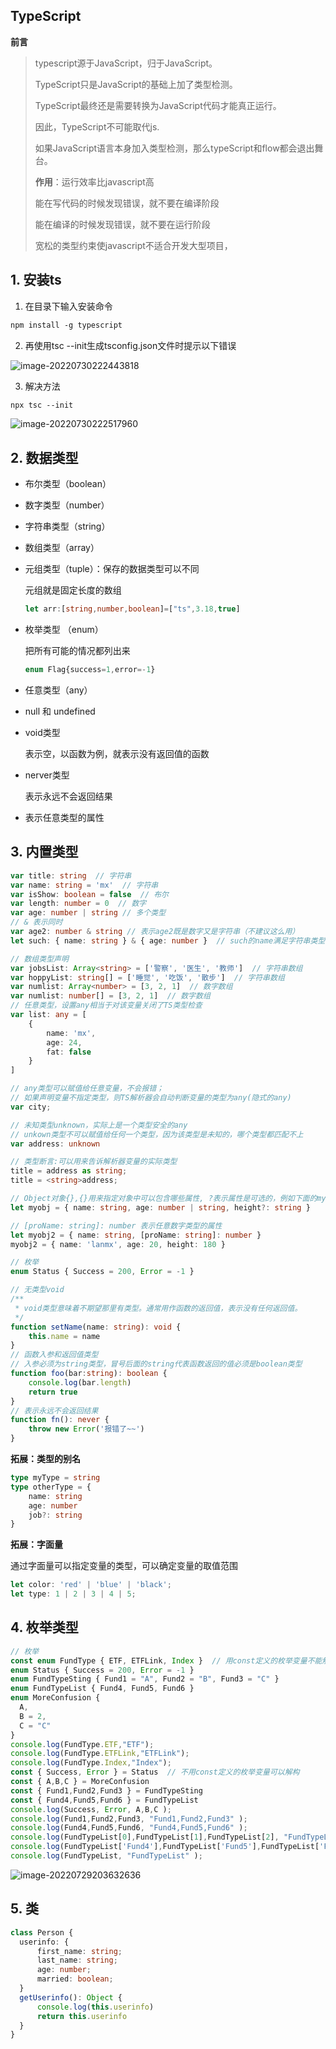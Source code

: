## TypeScript

**前言**

> typescript源于JavaScript，归于JavaScript。
>
> TypeScript只是JavaScript的基础上加了类型检测。
>
> TypeScript最终还是需要转换为JavaScript代码才能真正运行。
>
> 因此，TypeScript不可能取代js.
>
> 如果JavaScript语言本身加入类型检测，那么typeScript和flow都会退出舞台。
>
> **作用**：运行效率比javascript高
>
> 能在写代码的时候发现错误，就不要在编译阶段
>
> 能在编译的时候发现错误，就不要在运行阶段
>
> 宽松的类型约束使javascript不适合开发大型项目，



## 1. 安装ts

1. 在目录下输入安装命令

```css
npm install -g typescript
```

2. 再使用tsc --init生成tsconfig.json文件时提示以下错误

![image-20220730222443818](@alias/image-20220730222443818.png)

3. 解决方法

```css
npx tsc --init
```

![image-20220730222517960](@alias/image-20220730222517960.png)

## 2. 数据类型

- 布尔类型（boolean）

- 数字类型（number）

- 字符串类型（string）

- 数组类型（array）

- 元组类型（tuple）：保存的数据类型可以不同

  元组就是固定长度的数组

  ```ts
  let arr:[string,number,boolean]=["ts",3.18,true]
  ```

- 枚举类型 （enum）

  把所有可能的情况都列出来

  ```ts
  enum Flag{success=1,error=-1}
  ```

- 任意类型（any）

- null 和 undefined

- void类型

  表示空，以函数为例，就表示没有返回值的函数

- nerver类型

  表示永远不会返回结果

- [propName:string]:any

  表示任意类型的属性

## 3. 内置类型

```typescript
var title: string  // 字符串
var name: string = 'mx'  // 字符串
var isShow: boolean = false  // 布尔
var length: number = 0  // 数字
var age: number | string // 多个类型
// & 表示同时
var age2: number & string // 表示age2既是数字又是字符串（不建议这么用）
let such: { name: string } & { age: number }  // such的name满足字符串类型，同时age要满足数字类型

// 数组类型声明
var jobsList: Array<string> = ['警察', '医生', '教师']  // 字符串数组
var hoppyList: string[] = ['睡觉', '吃饭', '散步']  // 字符串数组
var numlist: Array<number> = [3, 2, 1]  // 数字数组
var numlist: number[] = [3, 2, 1]  // 数字数组
// 任意类型，设置any相当于对该变量关闭了TS类型检查
var list: any = [
    {
        name: 'mx',
        age: 24,
        fat: false
    }
]

// any类型可以赋值给任意变量，不会报错；
// 如果声明变量不指定类型，则TS解析器会自动判断变量的类型为any(隐式的any)
var city;

// 未知类型unknown，实际上是一个类型安全的any
// unkown类型不可以赋值给任何一个类型，因为该类型是未知的，哪个类型都匹配不上
var address: unknown

// 类型断言:可以用来告诉解析器变量的实际类型
title = address as string;
title = <string>address;

// Object对象{},{}用来指定对象中可以包含哪些属性, ?表示属性是可选的，例如下面的myobj的height属性可以不存在
let myobj = { name: string, age: number | string, height?: string }

// [proName: string]: number 表示任意数字类型的属性
let myobj2 = { name: string, [proName: string]: number }
myobj2 = { name: 'lanmx', age: 20, height: 180 }

// 枚举
enum Status { Success = 200, Error = -1 }

// 无类型void
/**
 * void类型意味着不期望那里有类型。通常用作函数的返回值，表示没有任何返回值。
 */
function setName(name: string): void {
    this.name = name
}
// 函数入参和返回值类型
// 入参必须为string类型，冒号后面的string代表函数返回的值必须是boolean类型
function foo(bar:string): boolean {
	console.log(bar.length)
    return true
}
// 表示永远不会返回结果
function fn(): never {
    throw new Error('报错了~~')
}
```

**拓展：类型的别名**

```ts
type myType = string
type otherType = {
    name: string
    age: number
    job?: string
}
```

**拓展：字面量**

通过字面量可以指定变量的类型，可以确定变量的取值范围

```ts
let color: 'red' | 'blue' | 'black';
let type: 1 | 2 | 3 | 4 | 5;
```



## 4. 枚举类型

```typescript
// 枚举
const enum FundType { ETF, ETFLink, Index }  // 用const定义的枚举变量不能解构
enum Status { Success = 200, Error = -1 }
enum FundTypeSting { Fund1 = "A", Fund2 = "B", Fund3 = "C" }
enum FundTypeList { Fund4, Fund5, Fund6 }
enum MoreConfusion {
  A,
  B = 2,
  C = "C"
}
console.log(FundType.ETF,"ETF");
console.log(FundType.ETFLink,"ETFLink");
console.log(FundType.Index,"Index");
const { Success, Error } = Status  // 不用const定义的枚举变量可以解构
const { A,B,C } = MoreConfusion
const { Fund1,Fund2,Fund3 } = FundTypeSting
const { Fund4,Fund5,Fund6 } = FundTypeList
console.log(Success, Error, A,B,C );
console.log(Fund1,Fund2,Fund3, "Fund1,Fund2,Fund3" );
console.log(Fund4,Fund5,Fund6, "Fund4,Fund5,Fund6" );
console.log(FundTypeList[0],FundTypeList[1],FundTypeList[2], "FundTypeList[0]" );
console.log(FundTypeList['Fund4'],FundTypeList['Fund5'],FundTypeList['Fund6'], "FundTypeList['Fund4']" );
console.log(FundTypeList, "FundTypeList" );
```

![image-20220729203632636](@alias/image-20220729203632636.png)

## 5. 类

```typescript
class Person {
  userinfo: {
      first_name: string;
      last_name: string;
      age: number;
      married: boolean;
  }
  getUserinfo(): Object {
      console.log(this.userinfo)
      return this.userinfo
  }
}
```

